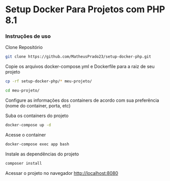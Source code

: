 # Setup Docker Para Projetos com PHP 8.1

### Instruções de uso
Clone Repositório
```sh
git clone https://github.com/MatheusPrado23/setup-docker-php.git
```

Copie os arquivos docker-compose.yml e Dockerfile para a raiz de seu projeto
```sh
cp -rf setup-docker-php/* meu-projeto/
```
```sh
cd meu-projeto/
```

Configure as informações dos containers de acordo com sua preferência (nome do container, porta, etc)

Suba os containers do projeto
```sh
docker-compose up -d
```

Acesse o container
```sh
docker-compose exec app bash
```

Instale as dependências do projeto
```sh
composer install
```

Acessar o projeto no navegador
[http://localhost:8080](http://localhost:8080)